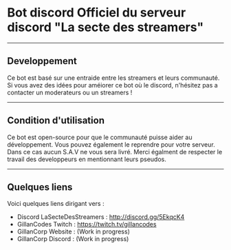 # Bot discord Officiel du serveur discord "La secte des streamers"

---

## Developpement
Ce bot est basé sur une entraide entre les streamers et leurs communauté. Si vous avez des idées pour améiorer ce bot où le discord, n'hésitez pas a contacter un moderateurs ou un streamers !

---

## Condition d'utilisation
Ce bot est open-source pour que le communauté puisse aider au développement. Vous pouvez également le reprendre pour votre serveur. Dans ce cas aucun S.A.V ne vous sera livré. Merci égalment de respecter le travail des developpeurs en mentionnant leurs pseudos.

---

## Quelques liens
Voici quelques liens dirigant vers :
- Discord LaSecteDesStreamers : http://discord.gg/5EkqcK4
- GillanCodes Twitch : https://twitch.tv/gillancodes
- GillanCorp Website : (Work in progress)
- GillanCorp Discord : (Work in progress)